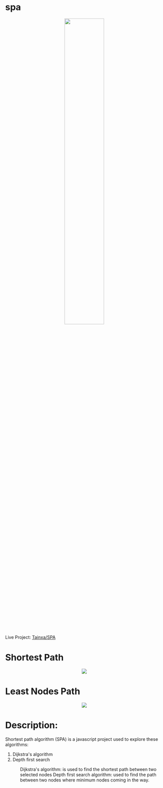 # spa
<p align="center"><img src="spa.png" width="50%"></p>


Live Project: <a href="http://tainxa.com/spa" target="_blank">Tainxa/SPA<a>

# Shortest Path
<p align="center"><img src="images/shortest-path.png"></p>

# Least Nodes Path
<p align="center"><img src="images/least-nodes-path.png"></p>



# Description:
Shortest path algorithm (SPA) is a javascript project used to explore these algorithms:

<ol>
  <li>Dijkstra's algorithm</li>
  <li>Depth first search</li>
<ol>

Dijkstra's algorithm: is used to find the shortest path between two selected nodes
Depth first search algorithm: used to find the path between two nodes where minimum nodes coming in the way.
